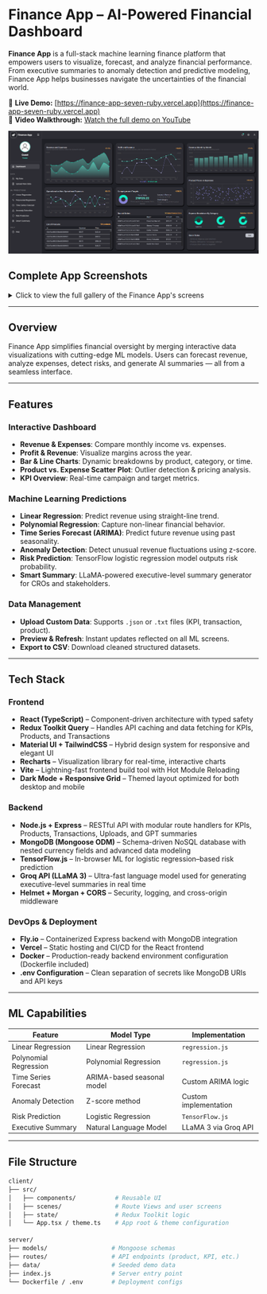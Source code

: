 # Finance App – AI-Powered Financial Dashboard

**Finance App** is a full-stack machine learning finance platform that empowers users to visualize, forecast, and analyze financial performance. From executive summaries to anomaly detection and predictive modeling, Finance App helps businesses navigate the uncertainties of the financial world.

🔗 **Live Demo:** [https://finance-app-seven-ruby.vercel.app](https://finance-app-seven-ruby.vercel.app)  
🎥 **Video Walkthrough:** [Watch the full demo on YouTube](https://youtu.be/9Lssgrw4wdU) 

![Dashboard Preview](./client/public/app-screen.png)

## Complete App Screenshots

<details>
<summary>Click to view the full gallery of the Finance App's screens</summary>

<div style="display: flex; overflow-x: auto; gap: 12px; padding: 16px 0;">

  <!-- Landing Pages -->
  <img src="./client/public/landinghero-screen.png" width="400" alt="Landing - Hero Section" />
  <img src="./client/public/landingfeatures-screen.png" width="400" alt="Landing - Features Section" />
  <img src="./client/public/landingfaq-screen.png" width="400" alt="Landing - FAQ Section" />
  <img src="./client/public/landingcontact-screen.png" width="400" alt="Landing - Contact Section" />

  <!-- Core Dashboard -->
  <img src="./client/public/app-screen.png" width="400" alt="Main Dashboard Overview" />
  <img src="./client/public/mydata-screen.png" width="400" alt="My Data Table View" />
  <img src="./client/public/uploadnewdata-screen.png" width="400" alt="Upload New Data Screen" />

  <!-- ML Visualizations -->
  <img src="./client/public/linearregression-screen.png" width="400" alt="Linear Regression Graph" />
  <img src="./client/public/polynomialregression-screen.png" width="400" alt="Polynomial Regression Graph" />
  <img src="./client/public/timeseriesforecast-screen.png" width="400" alt="Time Series Forecast (ARIMA)" />
  <img src="./client/public/riskpredictionlabel-screen.png" width="400" alt="Risk Prediction (Label Format)" />
  <img src="./client/public/riskpredictionline-screen.png" width="400" alt="Risk Prediction (Line Format)" />
  <img src="./client/public/anomolydetection-screen.png" width="400" alt="Anomaly Detection" />
  <img src="./client/public/smartsummary-screen.png" width="400" alt="Smart Summary – Executive Report" />

</div>

</details>



---

## Overview

Finance App simplifies financial oversight by merging interactive data visualizations with cutting-edge ML models. Users can forecast revenue, analyze expenses, detect risks, and generate AI summaries — all from a seamless interface.

---

## Features

### Interactive Dashboard
- **Revenue & Expenses**: Compare monthly income vs. expenses.
- **Profit & Revenue**: Visualize margins across the year.
- **Bar & Line Charts**: Dynamic breakdowns by product, category, or time.
- **Product vs. Expense Scatter Plot**: Outlier detection & pricing analysis.
- **KPI Overview**: Real-time campaign and target metrics.

### Machine Learning Predictions
- **Linear Regression**: Predict revenue using straight-line trend.
- **Polynomial Regression**: Capture non-linear financial behavior.
- **Time Series Forecast (ARIMA)**: Predict future revenue using past seasonality.
- **Anomaly Detection**: Detect unusual revenue fluctuations using z-score.
- **Risk Prediction**: TensorFlow logistic regression model outputs risk probability.
- **Smart Summary**: LLaMA-powered executive-level summary generator for CROs and stakeholders.

### Data Management
- **Upload Custom Data**: Supports `.json` or `.txt` files (KPI, transaction, product).
- **Preview & Refresh**: Instant updates reflected on all ML screens.
- **Export to CSV**: Download cleaned structured datasets.

---

## Tech Stack

### Frontend
- **React (TypeScript)** – Component-driven architecture with typed safety
- **Redux Toolkit Query** – Handles API caching and data fetching for KPIs, Products, and Transactions
- **Material UI + TailwindCSS** – Hybrid design system for responsive and elegant UI
- **Recharts** – Visualization library for real-time, interactive charts
- **Vite** – Lightning-fast frontend build tool with Hot Module Reloading
- **Dark Mode + Responsive Grid** – Themed layout optimized for both desktop and mobile

### Backend
- **Node.js + Express** – RESTful API with modular route handlers for KPIs, Products, Transactions, Uploads, and GPT summaries
- **MongoDB (Mongoose ODM)** – Schema-driven NoSQL database with nested currency fields and advanced data modeling
- **TensorFlow.js** – In-browser ML for logistic regression–based risk prediction
- **Groq API (LLaMA 3)** – Ultra-fast language model used for generating executive-level summaries in real time
- **Helmet + Morgan + CORS** – Security, logging, and cross-origin middleware

### DevOps & Deployment
- **Fly.io** – Containerized Express backend with MongoDB integration
- **Vercel** – Static hosting and CI/CD for the React frontend
- **Docker** – Production-ready backend environment configuration (Dockerfile included)
- **.env Configuration** – Clean separation of secrets like MongoDB URIs and API keys


---

## ML Capabilities

| Feature               | Model Type              | Implementation         |
|----------------------|--------------------------|-------------------------|
| Linear Regression      | Linear Regression         | `regression.js`         |
| Polynomial Regression   | Polynomial Regression     | `regression.js`         |
| Time Series Forecast  | ARIMA-based seasonal model| Custom ARIMA logic      |
| Anomaly Detection     | Z-score method            | Custom implementation   |
| Risk Prediction       | Logistic Regression       | `TensorFlow.js`         |
| Executive Summary     | Natural Language Model    | LLaMA 3 via Groq API    |

---

## File Structure

```bash
client/
├── src/
│   ├── components/           # Reusable UI
│   ├── scenes/               # Route Views and user screens
│   ├── state/                # Redux Toolkit logic
│   └── App.tsx / theme.ts    # App root & theme configuration

server/
├── models/                  # Mongoose schemas
├── routes/                  # API endpoints (product, KPI, etc.)
├── data/                    # Seeded demo data
├── index.js                 # Server entry point
└── Dockerfile / .env        # Deployment configs
